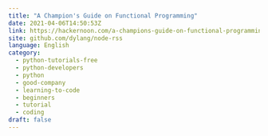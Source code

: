 ```yaml
---
title: "A Champion's Guide on Functional Programming"
date: 2021-04-06T14:50:53Z
link: https://hackernoon.com/a-champions-guide-on-functional-programming-2as33o5?source=rss&utm_medium=RSS&utm_source=news.12bit.vn
site: github.com/dylang/node-rss
language: English
category:
  - python-tutorials-free
  - python-developers
  - python
  - good-company
  - learning-to-code
  - beginners
  - tutorial
  - coding
draft: false
---
```

